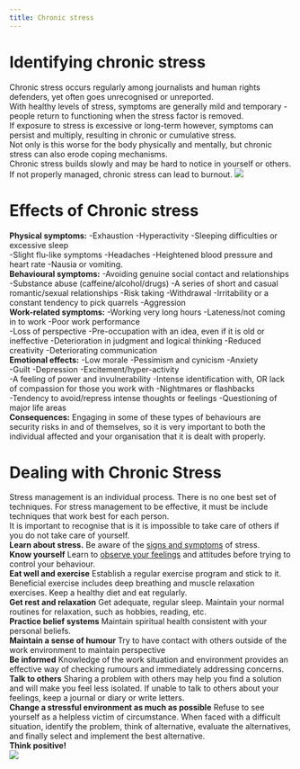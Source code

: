 ```yaml
---
title: Chronic stress
---
```

# Identifying chronic stress
Chronic stress occurs regularly among journalists and human rights defenders, yet often goes unrecognised or unreported.
<br>
With healthy levels of stress, symptoms are generally mild and temporary - people return to functioning when the stress factor is removed.
<br>
If exposure to stress is excessive or long-term however, symptoms can persist and multiply, resulting in chronic or cumulative stress.
<br>
Not only is this worse for the body physically and mentally, but chronic stress can also erode coping mechanisms.
<br>
Chronic stress builds slowly and may be hard to notice in yourself or others. If not properly managed, chronic stress can lead to burnout.
![](recap.png)
<br>
# Effects of Chronic stress
**Physical symptoms:**
-Exhaustion
-Hyperactivity
-Sleeping difficulties or excessive sleep
<br>
-Slight flu-like symptoms
-Headaches
-Heightened blood pressure and heart rate
-Nausia or vomiting.
<br>
**Behavioural symptoms:**
-Avoiding genuine social contact and relationships
-Substance abuse (caffeine/alcohol/drugs)
-A series of short and casual romantic/sexual relationships
-Risk taking
-Withdrawal
-Irritability or a constant tendency to pick quarrels
-Aggression
<br>
**Work-related symptoms:**
-Working very long hours
-Lateness/not coming in to work
-Poor work performance
<br>
-Loss of perspective
-Pre-occupation with an idea, even if it is old or ineffective
-Deterioration in judgment and logical thinking
-Reduced creativity
-Deteriorating communication
<br>
**Emotional effects:**
-Low morale
-Pessimism and cynicism
-Anxiety
<br>
-Guilt
-Depression
-Excitement/hyper-activity
<br>
-A feeling of power and invulnerability
-Intense identification with, OR lack of compassion for those you work with
-Nightmares or flashbacks
<br>
-Tendency to avoid/repress intense thoughts or feelings
-Questioning of major life areas
<br>
**Consequences:**
Engaging in some of these types of behaviours are security risks in and of themselves, so it is very important to both the individual affected and your organisation that it is dealt with properly.
<br>
# Dealing with Chronic Stress

Stress management is an individual process. There is no one best set of techniques. For stress management to be effective, it must be include techniques that work best for each person.
<br>
It is important to recognise that is it is impossible to take care of others if you do not take care of yourself.
<br>
**Learn about stress.**
Be aware of the [signs and symptoms](en/topics/understand-2-security/2-your-well-being/3-2-learn.md) of stress.
<br>
**Know yourself**
Learn to [observe your feelings](en/topics/understand-2-security/2-your-well-being/3-3-learn.md) and attitudes before trying to control your behaviour.
<br>
**Eat well and exercise**
Establish a regular exercise program and stick to it. Beneficial exercise includes deep breathing and muscle relaxation exercises. Keep a healthy diet and eat regularly.
<br>
**Get rest and relaxation**
Get adequate, regular sleep. Maintain your normal routines for relaxation, such as hobbies, reading, etc.
<br>
**Practice belief systems**
Maintain spiritual health consistent with your personal beliefs.
<br>
**Maintain a sense of humour**
Try to have contact with others outside of the work environment to maintain perspective
<br>
**Be informed**
Knowledge of the work situation and environment provides an effective way of checking rumours and immediately addressing concerns.
<br>
**Talk to others**
Sharing a problem with others may help you find a solution and will make you feel less isolated. If unable to talk to others about your feelings, keep a journal or diary or write letters.
<br>
**Change a stressful environment as much as possible**
Refuse to see yourself as a helpless victim of circumstance. When faced with a difficult situation, identify the problem, think of alternative, evaluate the alternatives, and finally select and implement the best alternative.
<br>
**Think positive!**
<br>
![](recap.png)

